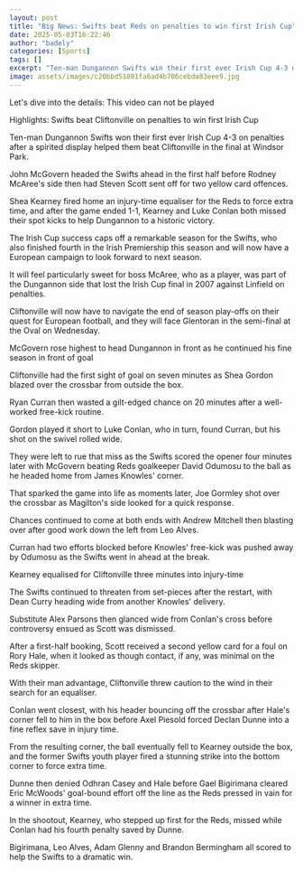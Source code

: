 ```yaml
---
layout: post
title: "Big News: Swifts beat Reds on penalties to win first Irish Cup"
date: 2025-05-03T16:22:46
author: "badely"
categories: [Sports]
tags: []
excerpt: "Ten-man Dungannon Swifts win their first ever Irish Cup 4-3 on penalties after a spirited display helps them beat Cliftonville in the final at Windsor"
image: assets/images/c20bbd51801fa6ad4b706cebda83eee9.jpg
---
```


Let's dive into the details: This video can not be played

Highlights: Swifts beat Cliftonville on penalties to win first Irish Cup

Ten-man Dungannon Swifts won their first ever Irish Cup 4-3 on penalties after a spirited display helped them beat Cliftonville in the final at Windsor Park.

John McGovern headed the Swifts ahead in the first half before Rodney McAree's side then had Steven Scott sent off for two yellow card offences.

Shea Kearney fired home an injury-time equaliser for the Reds to force extra time, and after the game ended 1-1, Kearney and Luke Conlan both missed their spot kicks to help Dungannon to a historic victory.

The Irish Cup success caps off a remarkable season for the Swifts, who also finished fourth in the Irish Premiership this season and will now have a European campaign to look forward to next season.

It will feel particularly sweet for boss McAree, who as a player, was part of the Dungannon side that lost the Irish Cup final in 2007 against Linfield on penalties.

Cliftonville will now have to navigate the end of season play-offs on their quest for European football, and they will face Glentoran in the semi-final at the Oval on Wednesday.

McGovern rose highest to head Dungannon in front as he continued his fine season in front of goal

Cliftonville had the first sight of goal on seven minutes as Shea Gordon blazed over the crossbar from outside the box.

Ryan Curran then wasted a gilt-edged chance on 20 minutes after a well-worked free-kick routine. 

Gordon played it short to Luke Conlan, who in turn, found Curran, but his shot on the swivel rolled wide.

They were left to rue that miss as the Swifts scored the opener four minutes later with McGovern beating Reds goalkeeper David Odumosu to the ball as he headed home from James Knowles' corner.

That sparked the game into life as moments later, Joe Gormley shot over the crossbar as Magilton's side looked for a quick response.

Chances continued to come at both ends with Andrew Mitchell then blasting over after good work down the left from Leo Alves.

Curran had two efforts blocked before Knowles' free-kick was pushed away by Odumosu as the Swifts went in ahead at the break.

Kearney equalised for Cliftonville three minutes into injury-time

The Swifts continued to threaten from set-pieces after the restart, with Dean Curry heading wide from another Knowles' delivery.

Substitute Alex Parsons then glanced wide from Conlan's cross before controversy ensued as Scott was dismissed.

After a first-half booking, Scott received a second yellow card for a foul on Rory Hale, when it looked as though contact, if any, was minimal on the Reds skipper.

With their man advantage, Cliftonville threw caution to the wind in their search for an equaliser.

Conlan went closest, with his header bouncing off the crossbar after Hale's corner fell to him in the box before Axel Piesold forced Declan Dunne into a fine reflex save in injury time.

From the resulting corner, the ball eventually fell to Kearney outside the box, and the former Swifts youth player fired a stunning strike into the bottom corner to force extra time.

Dunne then denied Odhran Casey and Hale before Gael Bigirimana cleared Eric McWoods' goal-bound effort off the line as the Reds pressed in vain for a winner in extra time.

In the shootout, Kearney, who stepped up first for the Reds, missed while Conlan had his fourth penalty saved by Dunne.

Bigirimana, Leo Alves, Adam Glenny and Brandon Bermingham all scored to help the Swifts to a dramatic win.

